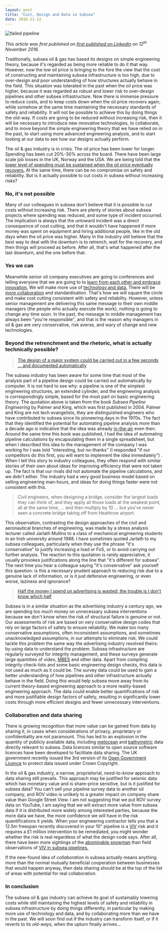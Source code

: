 ```yaml
---
layout: post
title: "Cost, Design and Data in Subsea"
date: 2016-11-12
---
```


![failed pipeline](https://qwilka.github.io/images/broken-pipeline.png)

_This article was first published on [first published on Linkedin](https://www.linkedin.com/pulse/cost-design-data-subsea-stephen-mcentee?articleId=6203192302513512448) on 12<sup>th</sup> November 2016._

Traditionally, subsea oil & gas has based its designs on simple engineering theory, because it's regarded as being more reliable to do it that way. However, now the low oil price is bringing to the fore the view that the cost of constructing and maintaining subsea infrastructure is too high, due to over-design and poor understanding of how structures actually behave in the field. This situation was tolerated in the past when the oil price was higher, because it was regarded as robust and lower risk to over-design pipelines and other subsea infrastructure. Now there is immense pressure to reduce costs, and to keep costs down when the oil price recovers again, while somehow at the same time maintaining the necessary standards of safety and reliability. It will not be possible to achieve this by doing things the old-way. If costs are going to be reduced without increasing risk, then it will be necessary to introduce new innovative technologies, to collaborate, and to move beyond the simple engineering theory that we have relied on in the past, to start using more advanced engineering analysis, and to start looking at our data to see how our designs actually perform.

The oil & gas industry is in crisis. The oil price has been lower for longer. Spending has been cut 20%-30% across the board. There have been large scale job losses in the UK, Norway and the USA. We are being told that the [lower level of spending must be sustained when the oil price eventually recovers.](http://www.oedigital.com/component/k2/item/12099-statoil-costs-down-but-more-to-come-uptick-or-no-uptick) At the same time, there can be no compromise on safety and reliability. But is it actually possible to cut costs in subsea without increasing risks?

### No, it's not possible

Many of our colleagues in subsea don't believe that it is possible to cut costs without increasing risk. There are plenty of stories about subsea projects where spending was reduced, and some type of incident occurred. The implication is always that the untoward incident was a direct consequence of cost cutting, and that it wouldn't have happened if more money was spent on equipment and hiring additional people, like in the old days when the oil price was higher. Many in the industry still believe that the best way to deal with the downturn is to retrench, wait for the recovery, and then things will proceed as before. After all, that's what happened after the last downturn, and the one before that.

### Yes we can

Meanwhile senior oil company executives are going to conferences and telling everyone that we are going to to [learn from each other and embrace innovation.](https://www.bp.com/en/global/corporate/media/speeches/new-times-new-challenges.html) We will make more use of [technology and data.](http://www.oedigital.com/component/k2/item/11938-big-data-adoption-lagging-in-oil-and-gas) There will be [more collaboration](http://www.oedigital.com/component/k2/item/10516-atce15-our-industry-will-adapt) and standardisation. That's how we will square the circle and make cost cutting consistent with safety and reliability. However, unless senior management are delivering this same message to their own middle managers (the people who actually execute the work), nothing is going to change any time soon. In the past, the message to middle management has always been "you're responsible", and that is the reason why managers in oil & gas are very conservative, risk averse, and wary of change and new technologies.

### Beyond the retrenchment and the rhetoric, what is actually technically possible?

> [The design of a major system could be carried out in a few seconds ... and documented automatically](https://books.google.ie/books?id=DUAKNT-hcuoC&pg=PA534&lpg=PA534&dq=It+is+not+fanciful+to+think+of+the+calculation+portion+of+the+design+of+a+major+system+being+carried+out+in+a+few+seconds+...+and+the+design+being+documented+automatically&source=bl&ots=AaDLsB96y2&sig=VWTVDVsXv3P_7TXNskf2JeZm7vA&hl=en&sa=X#v=onepage&q=It%20is%20not%20fanciful%20to%20think%20of%20the%20calculation%20portion%20of%20the%20design%20of%20a%20major%20system%20being%20carried%20out%20in%20a%20few%20seconds%20...%20and%20the%20design%20being%20documented%20automatically&f=false)

The subsea industry has been aware for some time that most of the analysis part of a pipeline design could be carried out automatically by computer. It is not hard to see why: a pipeline is one of the simplest engineering structures, an extended cylinder, and the engineering analysis is correspondingly simple, based for the most part on basic engineering theory. The quotation above is taken from the book _Subsea Pipeline Engineering_ by Palmer and King, which was first published in 2004. Palmer and King are not tech evangelists, they are distinguished engineers who have contributed to subsea since its pioneering days in the 1970s. The fact that they identified the potential for automating pipeline analysis more than a decade ago is indicative that the idea was already [in-the-air](https://www.newyorker.com/magazine/2008/05/12/in-the-air) even then. Around the same time this book was published, I had the idea of automating pipeline calculations by encapsulating them in a single spreadsheet, but when I described this idea to the management of the company I was working for I was told "interesting, but no-thanks" (I responded "if our competitors do this first, you will want to implement the idea immediately") . When I tell this story to industry colleagues, they often respond with similar stories of their own about ideas for improving efficiency that were not taken up. The fact is that our rivals did not automate the pipeline calculations, and we didn't either. The industry had a very good business model based on selling engineering man-hours, and ideas for doing things faster were not consistent with this. 

> Civil engineers, when designing a bridge, consider the largest loads they can think of, and they apply all those loads at the weakest point, all at the same time, ... and then multiply by 10 ... but you've never seen a concrete bridge taking off from Heathrow airport.

This observation, contrasting the design approaches of the civil and aeronautical branches of engineering, was made by a stress analysis lecturer called Jarlath Mullins to a class of mechanical engineering students in an Irish university around 1988. I have sometimes quoted Jarlath to my subsea colleagues, particularly when they use the phrase "it's conservative" to justify increasing a load or FoS, or to avoid carrying out further analysis. The reaction to this quotation is rarely appreciative, it usually provokes justifications along the line that "it's different for subsea". The next time you hear a colleague saying "it's conservative" ask yourself this question: is this a necessary prudent approach to reducing risk due to a genuine lack of information, or is it just defensive engineering, or even worse, laziness and ignorance?

> [Half the money I spend on advertising is wasted; the trouble is I don't know which half](http://en.wikipedia.org/wiki/John_Wanamaker)

Subsea is in a similar situation as the advertising industry a century ago, we are spending too much money on unnecessary subsea interventions because we don't know when the risk of structural failure is genuine or not. Our assessments of risk are based on very conservative design codes that rely on large factors of safety to ensure reliability. We make too many conservative assumptions, often inconsistent assumptions, and sometimes unacknowledged assumptions, in our attempts to eliminate risk. We could tackle this problem the same way the advertising industry resolved theirs: by using data to understand the problem. Subsea infrastructure are regularly surveyed for integrity management, and these surveys generate large quantities of video, [MBES](http://en.wikipedia.org/wiki/Multibeam_echosounder) and other data. Apart from compiling integrity check-lists and some basic engineering design checks, this data is not used as much as it could be. The survey data could be used to gain a better understanding of how pipelines and other infrastructure actually behave in the field. Doing this would help subsea move away from its current theory-based engineering approach to a more reality-based engineering approach. The data could enable better quantifications of risk and more justifiable design factors of safety, resulting in significantly lower costs through more efficient designs and fewer unnecessary interventions.

### Collaboration and data sharing

There is growing recognition that more value can be gained from data by sharing it, in cases when considerations of privacy, proprietary or confidentiality are not paramount. This has led to an explosion in the quantity of publicly available data, including [metocean](http://www.openocean.fr/en/) and [bathymetric](http://maps.ngdc.noaa.gov/viewers/bathymetry/) data directly relevant to subsea. Data licences similar to open source software licences have been developed to facilitate data sharing. The UK government recently issued the 3rd version of its [Open Government Licence](http://www.nationalarchives.gov.uk/doc/open-government-licence/version/3/) to protect data issued under Crown Copyright.

In the oil & gas industry, a narrow, proprietorial, _need-to-know_ approach to data sharing still prevails. This approach may be justified for seismic data which has monetary value and is share-price sensitive, but is it justified for subsea data? You can't sell your pipeline survey data to another oil company, and ROV video is unlikely to a greater impact on company share value than Google Street View. I am not suggesting that we put ROV survey data on YouTube, I am saying that we will extract more value from subsea data if it is distributed more widely among interested parties, because the more data we have, the more confidence we will have in the risk quantifications it yields. When your engineering contractor tells you that a 12.5m freespan recently discovered in your 10" pipeline is a [VIV](http://en.wikipedia.org/wiki/Vortex-induced_vibration) risk and it requires a £1 million intervention to be remediated, you might wonder whether the risk is real regardless of what the design code says. After all, there have been more sightings of the [abominable snowman](http://en.wikipedia.org/wiki/Yeti) than field observations of [VIV in subsea pipelines.](http://www.kunnskapsdugnad.no/ikbViewer/Content/777784/Vedeld)

If the new-found idea of _collaboration_ in subsea actually means anything more than the normal mutually beneficial cooperation between businesses that would happen anyway, then data sharing should be at the top of the list of areas with potential for real collaboration.

### In conclusion

The subsea oil & gas industry can achieve its goal of sustainably lowering costs while still maintaining the highest levels of safety and reliability in subsea infrastructure by doing things differently, in particular by making more use of technology and data, and by collaborating more than we have in the past. We will soon find out if the industry can transform itself, or if it reverts to its _old-ways_, when the upturn finally arrives...




